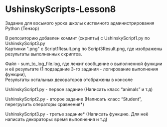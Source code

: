 # UshinskyScripts-Lesson8
Задание для восьмого урока школы системного администрирования Python (Тензор)

В репозиторию добавлен коммит (скрипты) с UshinskyScript1.py по UshinskyScript3.py  
Картинки ".png" c Script1Result.png по Script3Result.png, где изображены результаты выполненных скриптов.  

Файл - sum_to_log_file.log, где лежит сообщение о выполненной функции и её результате (1 подзадание 3-го задания - логирование выполнения функции),  
Результаты остальных декораторов отображены в консоле  

  
UshinskyScript1.py - первое задание (Написать класс “animals” и т.д)  

UshinskyScript2.py - второе задание (Написать класс “Student”, перегрузить операторы сравнения*)  

UshinskyScript3.py - третье задание* (Написать функцию. Для неё написать декораторы: время выполнения и т.д)
